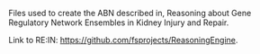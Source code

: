 Files used to create the ABN described in, Reasoning about Gene Regulatory Network Ensembles in Kidney Injury and Repair.


Link to RE:IN: https://github.com/fsprojects/ReasoningEngine.
